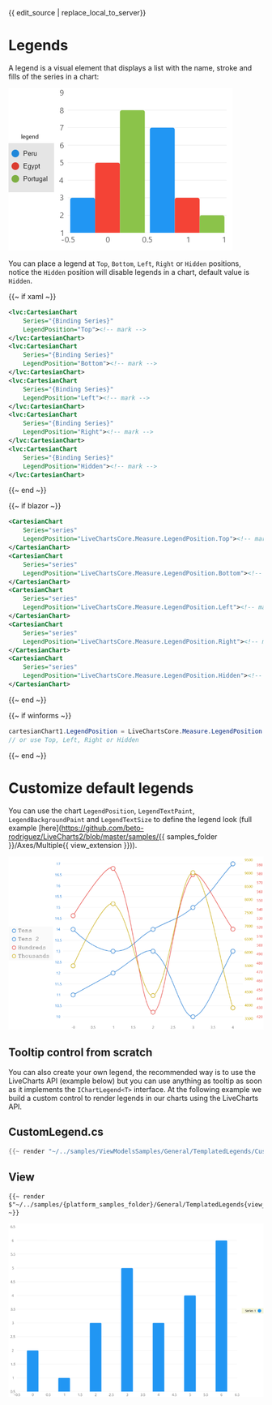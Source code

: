 <div id="edit-this-article-source">
    {{ edit_source | replace_local_to_server}}
</div>

# Legends

A legend is a visual element that displays a list with the name, stroke and fills of the series in a chart:

![legends](https://raw.githubusercontent.com/beto-rodriguez/LiveCharts2/dev/docs/_assets/legend.png)

You can place a legend at `Top`, `Bottom`, `Left`, `Right` or `Hidden` positions, notice the `Hidden` position will 
disable legends in a chart, default value is `Hidden`.

{{~ if xaml ~}}
```xml
<lvc:CartesianChart
    Series="{Binding Series}"
    LegendPosition="Top"><!-- mark -->
</lvc:CartesianChart>
<lvc:CartesianChart
    Series="{Binding Series}"
    LegendPosition="Bottom"><!-- mark -->
</lvc:CartesianChart>
<lvc:CartesianChart
    Series="{Binding Series}"
    LegendPosition="Left"><!-- mark -->
</lvc:CartesianChart>
<lvc:CartesianChart
    Series="{Binding Series}"
    LegendPosition="Right"><!-- mark -->
</lvc:CartesianChart>
<lvc:CartesianChart
    Series="{Binding Series}"
    LegendPosition="Hidden"><!-- mark -->
</lvc:CartesianChart>
```
{{~ end ~}}

{{~ if blazor ~}}
```xml
<CartesianChart
    Series="series"
    LegendPosition="LiveChartsCore.Measure.LegendPosition.Top"><!-- mark -->
</CartesianChart>
<CartesianChart
    Series="series"
    LegendPosition="LiveChartsCore.Measure.LegendPosition.Bottom"><!-- mark -->
</CartesianChart>
<CartesianChart
    Series="series"
    LegendPosition="LiveChartsCore.Measure.LegendPosition.Left"><!-- mark -->
</CartesianChart>
<CartesianChart
    Series="series"
    LegendPosition="LiveChartsCore.Measure.LegendPosition.Right"><!-- mark -->
</CartesianChart>
<CartesianChart
    Series="series"
    LegendPosition="LiveChartsCore.Measure.LegendPosition.Hidden"><!-- mark -->
</CartesianChart>
```
{{~ end ~}}

{{~ if winforms ~}}
```csharp
cartesianChart1.LegendPosition = LiveChartsCore.Measure.LegendPosition.Bottom; // mark
// or use Top, Left, Right or Hidden
```
{{~ end ~}}

# Customize default legends

You can use the chart `LegendPosition`, `LegendTextPaint`, `LegendBackgroundPaint` and `LegendTextSize` to 
define the legend look (full example [here](https://github.com/beto-rodriguez/LiveCharts2/blob/master/samples/{{ samples_folder }}/Axes/Multiple{{ view_extension }})).

![custom](https://raw.githubusercontent.com/beto-rodriguez/LiveCharts2/dev/docs/_assets/legend-custom-style.png)

## Tooltip control from scratch

You can also create your own legend, the recommended way is to use the LiveCharts API (example below) but you can
use anything as tooltip as soon as it implements the `IChartLegend<T>` interface. At the following example we build
a custom control to render legends in our charts using the LiveCharts API.

## CustomLegend.cs

```csharp
{{~ render "~/../samples/ViewModelsSamples/General/TemplatedLegends/CustomLegend.cs" ~}}
```

## View

```
{{~ render $"~/../samples/{platform_samples_folder}/General/TemplatedLegends{view_extension}" ~}}
```

![custom tooltip](https://raw.githubusercontent.com/beto-rodriguez/LiveCharts2/dev/docs/_assets/legend-custom-template.png)
